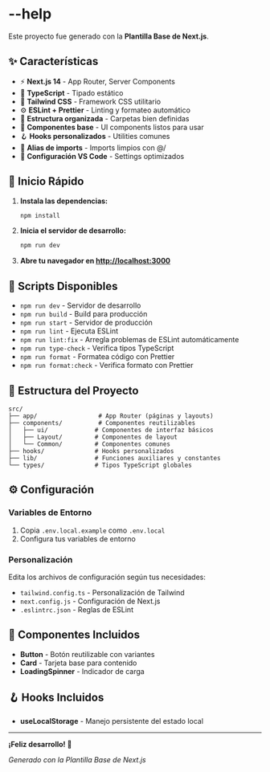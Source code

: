 # --help

Este proyecto fue generado con la **Plantilla Base de Next.js**.

## ✨ Características

- ⚡ **Next.js 14** - App Router, Server Components
- 🔷 **TypeScript** - Tipado estático 
- 🎨 **Tailwind CSS** - Framework CSS utilitario
- ⚙️ **ESLint + Prettier** - Linting y formateo automático
- 📁 **Estructura organizada** - Carpetas bien definidas
- 🧩 **Componentes base** - UI components listos para usar
- 🪝 **Hooks personalizados** - Utilities comunes
- 🎯 **Alias de imports** - Imports limpios con @/
- 🔧 **Configuración VS Code** - Settings optimizados

## 🚀 Inicio Rápido

1. **Instala las dependencias:**
   ```bash
   npm install
   ```

2. **Inicia el servidor de desarrollo:**
   ```bash
   npm run dev
   ```

3. **Abre tu navegador en [http://localhost:3000](http://localhost:3000)**

## 📜 Scripts Disponibles

- `npm run dev` - Servidor de desarrollo
- `npm run build` - Build para producción  
- `npm run start` - Servidor de producción
- `npm run lint` - Ejecuta ESLint
- `npm run lint:fix` - Arregla problemas de ESLint automáticamente
- `npm run type-check` - Verifica tipos TypeScript
- `npm run format` - Formatea código con Prettier
- `npm run format:check` - Verifica formato con Prettier

## 📁 Estructura del Proyecto

```
src/
├── app/                 # App Router (páginas y layouts)
├── components/          # Componentes reutilizables
│   ├── ui/             # Componentes de interfaz básicos
│   ├── Layout/         # Componentes de layout
│   └── Common/         # Componentes comunes
├── hooks/              # Hooks personalizados
├── lib/                # Funciones auxiliares y constantes
└── types/              # Tipos TypeScript globales
```

## ⚙️ Configuración

### Variables de Entorno

1. Copia `.env.local.example` como `.env.local`
2. Configura tus variables de entorno

### Personalización

Edita los archivos de configuración según tus necesidades:
- `tailwind.config.ts` - Personalización de Tailwind
- `next.config.js` - Configuración de Next.js
- `.eslintrc.json` - Reglas de ESLint

## 🎨 Componentes Incluidos

- **Button** - Botón reutilizable con variantes
- **Card** - Tarjeta base para contenido
- **LoadingSpinner** - Indicador de carga

## 🪝 Hooks Incluidos

- **useLocalStorage** - Manejo persistente del estado local

---

**¡Feliz desarrollo! 🎉**

_Generado con la Plantilla Base de Next.js_